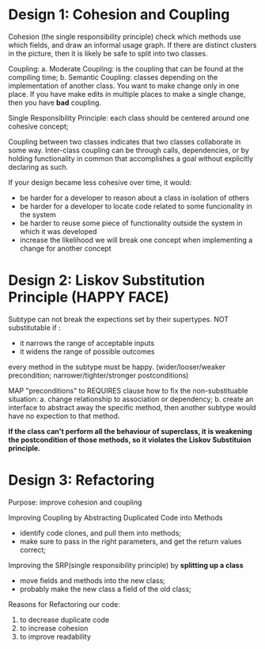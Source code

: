 # Design 1: Cohesion and Coupling

Cohesion (the single responsibility principle)
check which methods use which fields, and draw an informal usage graph. If there are distinct clusters in the picture, then it is likely be safe to split into two classes.

Coupling:
a. Moderate Coupling: is the coupling that can be found at the compiling time;
b. Semantic Coupling: classes  depending on the implementation of another class.
You want to make change only in one place. If you have make edits in multiple places to make a single change, then you have **bad** coupling.

Single Responsibility Principle: each class should be centered around one cohesive concept;


Coupling between two classes indicates that two classes collaborate in some way.
Inter-class coupling can be through calls, dependencies, or by holding functionality in common that accomplishes a goal without explicitly declaring as such. 

If your design became less cohesive over time, it would:
- be harder for a developer to reason about a class in isolation of others
- be harder for a developer to locate code related to some funcionality in the system
- be harder to reuse some piece of functionality outside the system in which it was developed
- increase the likelihood we will break one concept when implementing a change for another concept


# Design 2: Liskov Substitution Principle (HAPPY FACE)

Subtype can not break the expections set by their supertypes.
NOT substitutable if :
- it narrows the range of acceptable inputs
- it widens the range of possible outcomes

every method in the subtype must be happy. (wider/looser/weaker precondition; narrower/tighter/stronger postconditions)

MAP "preconditions" to REQUIRES clause
how to fix the non-substituable situation: a. change relationship to association or dependency; b. create an interface to abstract away the specific method, then another subtype would have no expection to that method.

**If the class can't perform all the behaviour of superclass, it is weakening the postcondition of those methods, so it violates the Liskov Substituion principle.** 

# Design 3: Refactoring

Purpose: improve cohesion and coupling

Improving Coupling by Abstracting Duplicated Code into Methods
- identify code clones, and pull them into methods;
- make sure to pass in the right parameters, and get the return values correct;

Improving the SRP(single responsibility principle) by **splitting up a class**
- move fields and methods into the new class;
- probably make the new class a field of the old class;

Reasons for Refactoring our code:
1. to decrease duplicate code
2. to increase cohesion
3. to improve readability



